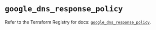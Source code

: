 # `google_dns_response_policy`

Refer to the Terraform Registry for docs: [`google_dns_response_policy`](https://registry.terraform.io/providers/hashicorp/google/6.28.0/docs/resources/dns_response_policy).
